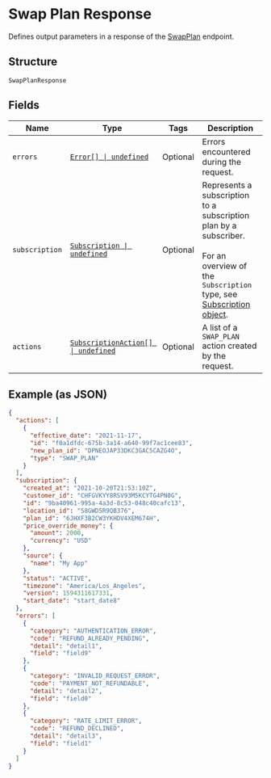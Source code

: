 
# Swap Plan Response

Defines output parameters in a response of the
[SwapPlan](../../doc/api/subscriptions.md#swap-plan) endpoint.

## Structure

`SwapPlanResponse`

## Fields

| Name | Type | Tags | Description |
|  --- | --- | --- | --- |
| `errors` | [`Error[] \| undefined`](../../doc/models/error.md) | Optional | Errors encountered during the request. |
| `subscription` | [`Subscription \| undefined`](../../doc/models/subscription.md) | Optional | Represents a subscription to a subscription plan by a subscriber.<br><br>For an overview of the `Subscription` type, see<br>[Subscription object](https://developer.squareup.com/docs/subscriptions-api/overview#subscription-object-overview). |
| `actions` | [`SubscriptionAction[] \| undefined`](../../doc/models/subscription-action.md) | Optional | A list of a `SWAP_PLAN` action created by the request. |

## Example (as JSON)

```json
{
  "actions": [
    {
      "effective_date": "2021-11-17",
      "id": "f0a1dfdc-675b-3a14-a640-99f7ac1cee83",
      "new_plan_id": "DPNEOJAP33DKC3GAC5CAZG4O",
      "type": "SWAP_PLAN"
    }
  ],
  "subscription": {
    "created_at": "2021-10-20T21:53:10Z",
    "customer_id": "CHFGVKYY8RSV93M5KCYTG4PN0G",
    "id": "9ba40961-995a-4a3d-8c53-048c40cafc13",
    "location_id": "S8GWD5R9QB376",
    "plan_id": "6JHXF3B2CW3YKHDV4XEM674H",
    "price_override_money": {
      "amount": 2000,
      "currency": "USD"
    },
    "source": {
      "name": "My App"
    },
    "status": "ACTIVE",
    "timezone": "America/Los_Angeles",
    "version": 1594311617331,
    "start_date": "start_date8"
  },
  "errors": [
    {
      "category": "AUTHENTICATION_ERROR",
      "code": "REFUND_ALREADY_PENDING",
      "detail": "detail1",
      "field": "field9"
    },
    {
      "category": "INVALID_REQUEST_ERROR",
      "code": "PAYMENT_NOT_REFUNDABLE",
      "detail": "detail2",
      "field": "field0"
    },
    {
      "category": "RATE_LIMIT_ERROR",
      "code": "REFUND_DECLINED",
      "detail": "detail3",
      "field": "field1"
    }
  ]
}
```

